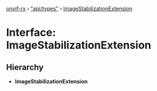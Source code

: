 [onvif-rx](../README.md) › ["api/types"](../modules/_api_types_.md) › [ImageStabilizationExtension](_api_types_.imagestabilizationextension.md)

# Interface: ImageStabilizationExtension

## Hierarchy

* **ImageStabilizationExtension**
